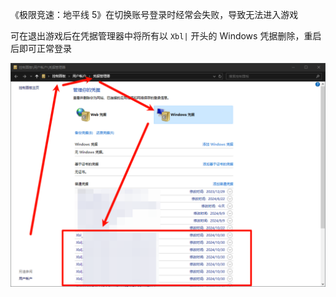 《极限竞速：地平线 5》在切换账号登录时经常会失败，导致无法进入游戏

可在退出游戏后在凭据管理器中将所有以 `Xbl|` 开头的 Windows 凭据删除，重启后即可正常登录

![删除 Windows 凭据](./../../../images/Issues%20of%20%E6%9E%81%E9%99%90%E7%AB%9E%E9%80%9F-%E5%9C%B0%E5%B9%B3%E7%BA%BF%205/%E5%88%A0%E9%99%A4%20Windows%20%E5%87%AD%E6%8D%AE.png)
